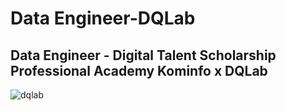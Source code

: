 # Data Engineer-DQLab

## Data Engineer - Digital Talent Scholarship Professional Academy Kominfo x DQLab

![dqlab](https://user-images.githubusercontent.com/94034809/185324084-9c001011-047d-4619-b635-4501fd693dcf.jpg)

